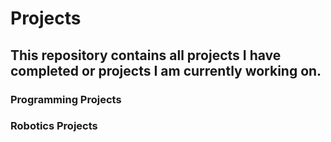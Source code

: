 # Projects

## This repository contains all projects I have completed or projects I am currently working on.

### Programming Projects


### Robotics Projects


